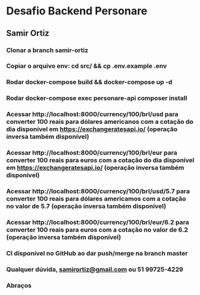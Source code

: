 # Desafio Backend Personare 
## Samir Ortiz

### Clonar a branch samir-ortiz

### Copiar o arquivo env:  cd src/ && cp .env.example .env

### Rodar docker-compose build && docker-compose up -d

### Rodar docker-compose exec personare-api composer install

### Acessar http://localhost:8000/currency/100/brl/usd para converter 100 reais para dólares americanos com a cotação do dia disponível em https://exchangeratesapi.io/ (operação inversa também disponível)

### Acessar http://localhost:8000/currency/100/brl/eur para converter 100 reais para euros com a cotação do dia disponível em https://exchangeratesapi.io/ (operação inversa também disponível)

### Acessar http://localhost:8000/currency/100/brl/usd/5.7 para converter 100 reais para dólares americamos com a cotação no valor de 5.7 (operação inversa também disponível)

### Acessar http://localhost:8000/currency/100/brl/eur/6.2 para converter 100 reais para euros com a cotação no valor de 6.2 (operação inversa também disponível)

### CI disponível no GitHub ao dar push/merge na branch master

### Qualquer dúvida, samirortiz@gmail.com ou 51 99725-4229

### Abraços